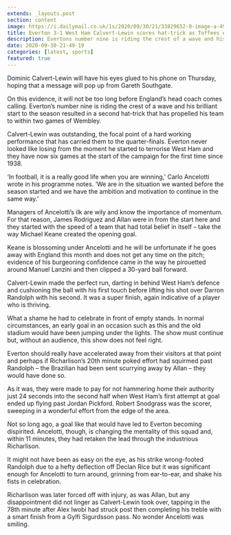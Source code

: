 ```yaml
---
extends: _layouts.post
section: content
image: https://i.dailymail.co.uk/1s/2020/09/30/21/33829652-0-image-a-49_1601498601862.jpg 
title: Everton 3-1 West Ham Calvert-Lewin scores hat-trick as Toffees ease into Carabao Cup quarter-finals 
description: Evertons number nine is riding the crest of a wave and his brilliant start to the season resulted in a second hat-trick that has propelled his team to within two games of Wembley. 
date: 2020-09-30-21-49-19 
categories: [latest, sports] 
featured: true 
--- 
```

Dominic Calvert-Lewin will have his eyes glued to his phone on Thursday, hoping that a message will pop up from Gareth Southgate.

On this evidence, it will not be too long before England’s head coach comes calling. Everton’s number nine is riding the crest of a wave and his brilliant start to the season resulted in a second hat-trick that has propelled his team to within two games of Wembley.

Calvert-Lewin was outstanding, the focal point of a hard working performance that has carried them to the quarter-finals. Everton never looked like losing from the moment he started to terrorise West Ham and they have now six games at the start of the campaign for the first time since 1938.



‘In football, it is a really good life when you are winning,’ Carlo Ancelotti wrote in his programme notes. ‘We are in the situation we wanted before the season started and we have the ambition and motivation to continue in the same way.’

Managers of Ancelotti’s ilk are wily and know the importance of momentum. For that reason, James Rodriguez and Allan were in from the start here and they started with the speed of a team that had total belief in itself – take the way Michael Keane created the opening goal.

Keane is blossoming under Ancelotti and he will be unfortunate if he goes away with England this month and does not get any time on the pitch; evidence of his burgeoning confidence came in the way he pirouetted around Manuel Lanzini and then clipped a 30-yard ball forward.







Calvert-Lewin made the perfect run, darting in behind West Ham’s defence and cushioning the ball with his first touch before lifting his shot over Darron Randolph with his second. It was a super finish, again indicative of a player who is thriving.

What a shame he had to celebrate in front of empty stands. In normal circumstances, an early goal in an occasion such as this and the old stadium would have been jumping under the lights. The show must continue but, without an audience, this show does not feel right.

Everton should really have accelerated away from their visitors at that point and perhaps if Richarlison’s 20th minute poked effort had squirmed past Randolph – the Brazilian had been sent scurrying away by Allan – they would have done so.





As it was, they were made to pay for not hammering home their authority just 24 seconds into the second half when West Ham’s first attempt at goal ended up flying past Jordan Pickford. Robert Snodgrass was the scorer, sweeping in a wonderful effort from the edge of the area.

Not so long ago, a goal like that would have led to Everton becoming dispirited. Ancelotti, though, is changing the mentality of this squad and, within 11 minutes, they had retaken the lead through the industrious Richarlison.

It might not have been as easy on the eye, as his strike wrong-footed Randolph due to a hefty deflection off Declan Rice but it was significant enough for Ancelotti to turn around, grinning from ear-to-ear, and shake his fists in celebration.

Richarlison was later forced off with injury, as was Allan, but any disappointment did not linger as Calvert-Lewin took over, tapping in the 78th minute after Alex Iwobi had struck post then completing his treble with a smart finish from a Gylfi Sigurdsson pass. No wonder Ancelotti was smiling.



